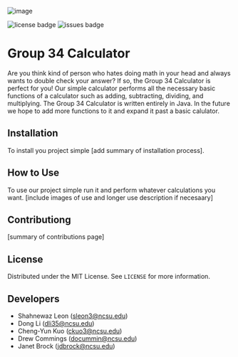 ![image](https://user-images.githubusercontent.com/32468777/187042883-c0b331ed-08ef-4cd2-9e19-0d7c0a3d38ba.png)

![license badge](https://img.shields.io/github/license/shahleon/cs510-homework-1)
![issues badge](https://img.shields.io/github/issues/shahleon/cs510-homework-1)

# Group 34 Calculator

Are you think kind of person who hates doing math in your head and always wants to double check your answer? If so, the Group 34 Calculator is perfect for you! Our simple calculator performs all the necessary basic functions of a calculator such as adding, subtracting, dividing, and multiplying. The Group 34 Calculator is written entirely in Java. In the future we hope to add more functions to it and expand it past a basic calulator.

## Installation

To install you project simple [add summary of installation process].

## How to Use

To use our project simple run it and perform whatever calculations you want. [include images of use and longer use description if necesaary]

## Contributiong

[summary of contributions page]

## License

Distributed under the MIT License. See `LICENSE` for more information.

## Developers

* Shahnewaz Leon (sleon3@ncsu.edu)
* Dong Li (dli35@ncsu.edu)
* Cheng-Yun Kuo (ckuo3@ncsu.edu)
* Drew Commings (docummin@ncsu.edu)
* Janet Brock (jdbrock@ncsu.edu)
